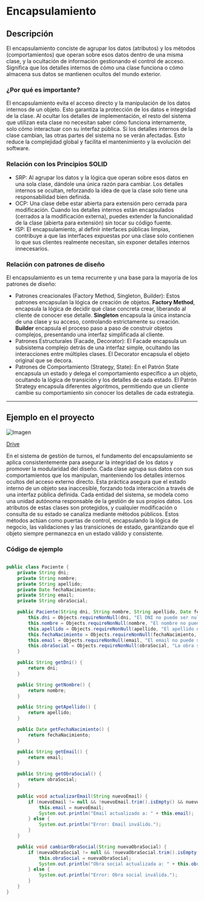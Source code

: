 # Encapsulamiento

## Descripción
El encapsulamiento conciste de agrupar los datos (atributos) y los métodos (comportamientos) que operan sobre esos datos dentro de una misma clase, y la ocultación de información gestionando el control de acceso.
Significa que los detalles internos de cómo una clase funciona o cómo almacena sus datos se mantienen ocultos del mundo exterior.

### ¿Por qué es importante?
El encapsulamiento evita el acceso directo y la manipulación de los datos internos de un objeto. Esto garantiza la protección de los datos e integridad de la clase. Al ocultar los detalles de implementación, el resto del sistema que utilizan esta clase no necesitan saber cómo funciona internamente, solo cómo interactuar con su interfaz pública. Si los detalles internos de la clase cambian, las otras partes del sistema no se verán afectadas. Esto reduce la complejidad global y facilita el mantenimiento y la evolución del software.

### Relación con los Principios SOLID
- SRP: Al agrupar los datos y la lógica que operan sobre esos datos en una sola clase, dándole una única razón para cambiar. Los detalles internos se ocultan, reforzando la idea de que la clase solo tiene una responsabilidad bien definida.
- OCP: Una clase debe estar abierta para extensión pero cerrada para modificación. Cuando los detalles internos están encapsulados (cerrados a la modificación externa), puedes extender la funcionalidad de la clase (abierta para extensión) sin tocar su código fuente.
- ISP: El encapsulamiento, al definir interfaces públicas limpias, contribuye a que las interfaces expuestas por una clase solo contienen lo que sus clientes realmente necesitan, sin exponer detalles internos innecesarios.

 ### Relación con patrones de diseño
 El encapsulamiento es un tema recurrente y una base para la mayoría de los patrones de diseño:
- Patrones creacionales (Factory Method, Singleton, Builder): Estos patrones encapsulan la lógica de creación de objetos. **Factory Method**, encapsula la lógica de decidir qué clase concreta crear, liberando al cliente de conocer ese detalle. **Singleton** encapsula la única instancia de una clase y su acceso, controlando estrictamente su creación. **Builder** encapsula el proceso paso a paso de construir objetos complejos, presentando una interfaz simplificada al cliente.
- Patrones Estructurales (Facade, Decorator): El Facade encapsula un subsistema complejo detrás de una interfaz simple, ocultando las interacciones entre múltiples clases. El Decorator encapsula el objeto original que se decora.
- Patrones de Comportamiento (Strategy, State): En el Patrón State encapsula un estado y delega el comportamiento específico a un objeto, ocultando la lógica de transición y los detalles de cada estado. El Patrón Strategy encapsula diferentes algoritmos, permitiendo que un cliente cambie su comportamiento sin conocer los detalles de cada estrategia.

 ---

## Ejemplo en el proyecto

![Imagen](https://drive.google.com/uc?export=view&id=1Uo7BZJ2SxzHQbfhrLXx76ZvDNwXrzNv1)

[Drive](https://drive.google.com/file/d/1Uo7BZJ2SxzHQbfhrLXx76ZvDNwXrzNv1/view?usp=sharing)


En el sistema de gestión de turnos, el fundamento del encapsulamiento se aplica consistentemente para asegurar la integridad de los datos y promover la modularidad del diseño. Cada clase agrupa sus datos con sus comportamientos que los manipulan, manteniendo los detalles internos ocultos del acceso externo directo. Esta práctica asegura que el estado interno de un objeto sea inaccesible, forzando toda interacción a través de una interfaz pública definida.
Cada entidad del sistema, se modela como una unidad autónoma responsable de la gestión de sus propios datos. Los atributos de estas clases son protegidos, y cualquier modificación o consulta de su estado se canaliza mediante métodos públicos. Estos métodos actúan como puertas de control, encapsulando la lógica de negocio, las validaciones y las transiciones de estado, garantizando que el objeto siempre permanezca en un estado válido y consistente.

### Código de ejemplo

```java

public class Paciente {
    private String dni;
    private String nombre;
    private String apellido;
    private Date fechaNacimiento;
    private String email;
    private String obraSocial; 

    public Paciente(String dni, String nombre, String apellido, Date fechaNacimiento, String email, String obraSocial) {
        this.dni = Objects.requireNonNull(dni, "El DNI no puede ser nulo.");
        this.nombre = Objects.requireNonNull(nombre, "El nombre no puede ser nulo.");
        this.apellido = Objects.requireNonNull(apellido, "El apellido no puede ser nulo.");
        this.fechaNacimiento = Objects.requireNonNull(fechaNacimiento, "La fecha de nacimiento no puede ser nula.");
        this.email = Objects.requireNonNull(email, "El email no puede ser nulo.");
        this.obraSocial = Objects.requireNonNull(obraSocial, "La obra social no puede ser nula.");
    }

    public String getDni() {
        return dni;
    }

    public String getNombre() {
        return nombre;
    }

    public String getApellido() {
        return apellido;
    }

    public Date getFechaNacimiento() {
        return fechaNacimiento;
    }

    public String getEmail() {
        return email;
    }

    public String getObraSocial() {
        return obraSocial;
    }

    public void actualizarEmail(String nuevoEmail) {
        if (nuevoEmail != null && !nuevoEmail.trim().isEmpty() && nuevoEmail.contains("@")) {
            this.email = nuevoEmail;
            System.out.println("Email actualizado a: " + this.email);
        } else {
            System.out.println("Error: Email inválido.");
        }
    }

    public void cambiarObraSocial(String nuevaObraSocial) {
        if (nuevaObraSocial != null && !nuevaObraSocial.trim().isEmpty()) {
            this.obraSocial = nuevaObraSocial;
            System.out.println("Obra social actualizada a: " + this.obraSocial);
        } else {
            System.out.println("Error: Obra social inválida.");
        }
    }
}

